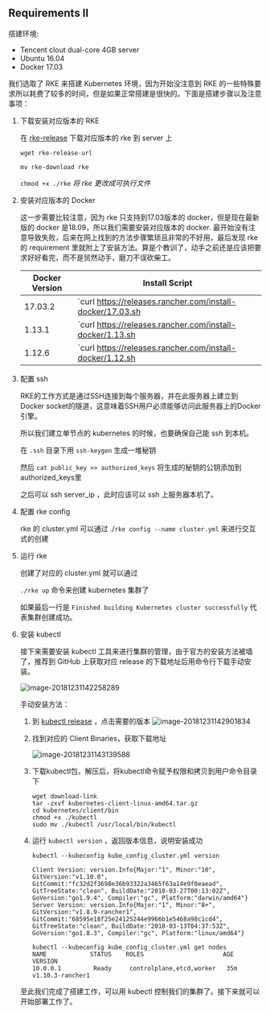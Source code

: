 ## Requirements Ⅱ

搭建环境:

* Tencent clout dual-core 4GB server
* Ubuntu 16.04
* Docker 17.03

我们选取了 RKE 来搭建 Kubernetes 环境，因为开始没注意到 RKE 的一些特殊要求所以耗费了较多的时间，但是如果正常搭建是很快的。下面是搭建步骤以及注意事项：

1. 下载安装对应版本的 RKE

    在 [rke-release](https://github.com/rancher/rke/releases/) 下载对应版本的 rke 到 server 上

   `wget rke-release-url` 

   `mv rke-download rke`

   `chmod +x ./rke`  *将 rke 更改成可执行文件*

2. 安装对应版本的 Docker

   这一步需要比较注意，因为 rke 只支持到17.03版本的 docker，但是现在最新版的 docker 是18.09，所以我们需要安装对应版本的 docker. 最开始没有注意导致失败，后来在网上找到的方法步骤繁琐且非常的不好用，最后发现 rke 的 requirement 里就附上了安装方法。算是个教训了，动手之前还是应该把要求好好看完，而不是贸然动手，磨刀不误砍柴工。

   | Docker Version | Install Script                                               |
   | -------------- | ------------------------------------------------------------ |
   | 17.03.2        | `curl https://releases.rancher.com/install-docker/17.03.sh | sh` |
   | 1.13.1         | `curl https://releases.rancher.com/install-docker/1.13.sh | sh` |
   | 1.12.6         | `curl https://releases.rancher.com/install-docker/1.12.sh | sh` |

3. 配置 ssh

   RKE的工作方式是通过SSH连接到每个服务器，并在此服务器上建立到Docker socket的隧道，这意味着SSH用户必须能够访问此服务器上的Docker引擎。

   所以我们建立单节点的 kubernetes 的时候，也要确保自己能 ssh 到本机。

   在 `.ssh` 目录下用 `ssh-keygen` 生成一堆秘钥

   然后 `cat public_key >> authorized_keys` 将生成的秘钥的公钥添加到 authorized_keys里

   之后可以 ssh server_ip ，此时应该可以 ssh 上服务器本机了。

4. 配置 rke config

   rke 的 cluster.yml 可以通过 ./`rke config --name cluster.yml` 来进行交互式的创建

5. 运行 rke

   创建了对应的 cluster.yml 就可以通过

   `./rke up` 命令来创建 kubernetes 集群了

   如果最后一行是 `Finished building Kubernetes cluster successfully` 代表集群创建成功。

6. 安装 kubectl

   接下来需要安装 kubectl 工具来进行集群的管理，由于官方的安装方法被墙了，推荐到 GitHub 上获取对应 release 的下载地址后用命令行下载手动安装。

   ![image-20181231142258289](https://ws3.sinaimg.cn/large/006tNbRwly1fypwq0rsiij30y10n078g.jpg)

   手动安装方法：

     1. 到 [kubectl release](https://github.com/kubernetes/kubernetes/blob/master/CHANGELOG.md#client-binaries-1) ，点击需要的版本
         ![image-20181231142901834](https://ws3.sinaimg.cn/large/006tNbRwly1fypww4ryrjj30ra0hbtaa.jpg)

     2. 找到对应的 Client Binaries，获取下载地址

         ![image-20181231143139588](https://ws1.sinaimg.cn/large/006tNbRwly1fypwywg9owj30qs0rrals.jpg)

     3. 下载kubectl包，解压后，将kubectl命令赋予权限和拷贝到用户命令目录下

         ```shell
         wget download-link
         tar -zxvf kubernetes-client-linux-amd64.tar.gz
         cd kubernetes/client/bin
         chmod +x ./kubectl
         sudo mv ./kubectl /usr/local/bin/kubectl
         ```

     4. 运行 `kubectl version` ，返回版本信息，说明安装成功

         ```shell
         kubectl --kubeconfig kube_config_cluster.yml version
         
         Client Version: version.Info{Major:"1", Minor:"10", GitVersion:"v1.10.0", GitCommit:"fc32d2f3698e36b93322a3465f63a14e9f0eaead", GitTreeState:"clean", BuildDate:"2018-03-27T00:13:02Z", GoVersion:"go1.9.4", Compiler:"gc", Platform:"darwin/amd64"}
         Server Version: version.Info{Major:"1", Minor:"8+", GitVersion:"v1.8.9-rancher1", GitCommit:"68595e18f25e24125244e9966b1e5468a98c1cd4", GitTreeState:"clean", BuildDate:"2018-03-13T04:37:53Z", GoVersion:"go1.8.3", Compiler:"gc", Platform:"linux/amd64"}
         
         kubectl --kubeconfig kube_config_cluster.yml get nodes
         NAME            STATUS    ROLES                      AGE       VERSION
         10.0.0.1         Ready     controlplane,etcd,worker   35m       v1.10.3-rancher1
         ```

   至此我们完成了搭建工作，可以用 kubectl 控制我们的集群了。接下来就可以开始部署工作了。



